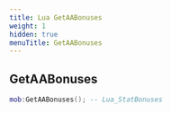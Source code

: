 ```yaml
---
title: Lua GetAABonuses
weight: 1
hidden: true
menuTitle: GetAABonuses
---
```

## GetAABonuses
```lua
mob:GetAABonuses(); -- Lua_StatBonuses
```